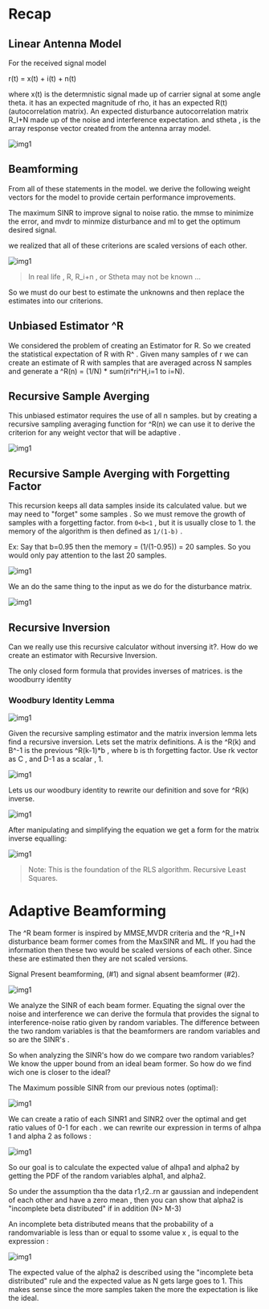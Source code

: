 # Recap

## Linear Antenna Model

For the received signal model

r(t) =  x(t) + i(t) + n(t)

where x(t) is the determnistic signal made up of carrier signal at some angle theta. it has an expected magnitude of rho, it has an expected R(t) (autocorrelation matrix). An expected disturbance autocorrelation matrix R_I+N made up of the noise and interference expectation. and stheta , is the array response vector created from the antenna array model.

![img1](lecture_2_2_2018_img/lec01.PNG "img1")


## Beamforming

From all of these statements in the model. we derive the following weight vectors for the model to provide certain performance improvements. 

The maximum SINR to improve signal to noise ratio. the mmse to minimize the error, and mvdr to minmize disturbance and ml to get the optimum desired signal.

we realized that all of these criterions are scaled versions of each other. 

![img1](lecture_2_2_2018_img/lec02.PNG "img1")


> In real life , R, R_i+n , or Stheta may not be known ...

So we must do our best to estimate the unknowns and then replace the estimates into our criterions. 

## Unbiased Estimator ^R

We considered the problem of creating an Estimator for R. 
So we created the statistical expectation of R with R^  . 
Given many samples of r we can create an estimate of R with samples that are averaged across N samples and generate a ^R(n) = (1/N) * sum(ri*ri^H,i=1 to i=N).


## Recursive Sample Averging 

This unbiased estimator requires the use of all n samples. but by creating a recursive sampling averaging function for ^R(n) we can use it to derive the criterion for any weight vector that will be adaptive . 

![img1](lecture_2_2_2018_img/lec03.PNG "img1")


## Recursive Sample Averging with Forgetting Factor
This recursion keeps all data samples inside its calculated value. but we may need to "forget" some samples . So we must remove the growth of samples with a forgetting factor. from `0<b<1` , but it is usually close to 1. the memory of the algorithm is then defined as `1/(1-b)` . 

Ex: Say that b=0.95 then the memory =  (1/(1-0.95)) = 20 samples. So you would only pay attention to the last 20 samples.

![img1](lecture_2_2_2018_img/lec04.PNG "img1")

We an do the same thing to the input as we do for the disturbance matrix. 

![img1](lecture_2_2_2018_img/lec05.PNG "img1")

## Recursive Inversion 

Can we really use this recursive calculator without inversing it?. How do we create an estimator with Recursive Inversion. 

The only closed form formula that provides inverses of matrices. is the woodburry identity

### Woodbury Identity Lemma
![img1](lecture_2_2_2018_img/lec06.PNG "img1")

Given the recursive sampling estimator and the matrix inversion lemma lets find a recursive inversion. 
Lets set the matrix definitions. A is the ^R(k) and B^-1 is the previous ^R(k-1)*b , where b is th forgetting factor. Use rk vector as C , and D-1 as a scalar , 1. 

![img1](lecture_2_2_2018_img/lec07.PNG "img1")

Lets us our woodbury identity to rewrite our definition and sove for ^R(k) inverse. 

![img1](lecture_2_2_2018_img/lec08.PNG "img1")

After manipulating and simplifying the equation we get a form for the matrix inverse equalling:

![img1](lecture_2_2_2018_img/lec10.PNG "img1")

> Note: This is the foundation of the RLS algorithm. Recursive Least Squares. 

# Adaptive Beamforming

The ^R beam former is inspired by MMSE,MVDR criteria
and the ^R_I+N disturbance beam former comes from the MaxSINR and ML. If you had the information then these two would be scaled versions of each other. Since these are estimated then they are not scaled versions.

Signal Present beamforming, (#1) and signal absent beamformer (#2). 

![img1](lecture_2_2_2018_img/lec11.PNG "img1")

We analyze the SINR of each beam former. Equating the signal over the noise and interference we can derive the formula that provides the signal to interference-noise ratio given by random variables. The difference between the two random variables is that the beamformers are random variables and so are the SINR's . 

So when analyzing the SINR's how do we compare two random variables? We know the upper bound from an ideal beam former. So how do we find wich one is closer to the ideal?

The Maximum possible SINR from our previous notes (optimal):

![img1](lecture_2_2_2018_img/lec12.PNG "img1")

We can create a ratio of each SINR1 and SINR2 over the optimal and get ratio values of 0-1 for each . we can rewrite our expression in terms of alhpa 1 and alpha 2 as follows :

![img1](lecture_2_2_2018_img/lec13.PNG "img1")

So our goal is to calculate the expected value of alhpa1 and alpha2 by getting the PDF of the random variables alpha1, and alpha2. 

So under the assumption tha the data r1,r2..rn ar gaussian and independent of each other and have a zero mean , then you can show that alpha2 is "incomplete beta distributed" if in addition (N> M-3)

An incomplete beta distributed means that the probability of a randomvariable is less than or equal to ssome value x , is equal to the expression :


![img1](lecture_2_2_2018_img/lec14.PNG "img1")

The expected value of the alpha2 is described using the "incomplete beta distributed" rule and the expected value as N gets large goes to 1. This makes sense since the more samples taken the more the expectation is like the ideal.


